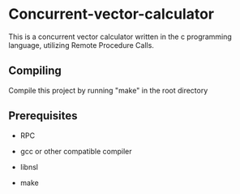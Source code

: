 # Concurrent-vector-calculator

This is a concurrent vector calculator written in the c programming language, utilizing Remote Procedure Calls.

## Compiling

Compile this project by running "make" in the root directory

## Prerequisites

- RPC

- gcc or other compatible compiler

- libnsl

- make
